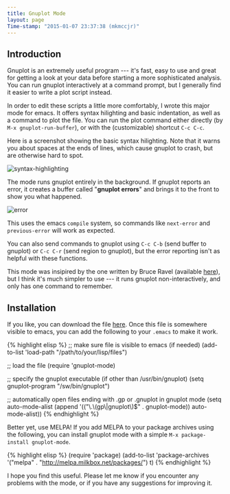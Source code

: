 ```yaml
---
title: Gnuplot Mode
layout: page
Time-stamp: "2015-01-07 23:37:38 (mkmccjr)"
---
```



Introduction
------------

Gnuplot is an extremely useful program --- it\'s fast, easy to use and
great for getting a look at your data before starting a more
sophisticated analysis.  You can run gnuplot interactively at a
command prompt, but I generally find it easier to write a plot script
instead.

In order to edit these scripts a little more comfortably, I wrote this
major mode for emacs.  It offers syntax hilighting and basic
indentation, as well as a command to plot the file.  You can run the
plot command either directly (by `M-x gnuplot-run-buffer`), or with
the (customizable) shortcut `C-c C-c`.

Here is a screenshot showing the basic syntax hilighting.  Note that
it warns you about spaces at the ends of lines, which cause gnuplot to
crash, but are otherwise hard to spot.

![syntax-highlighting]({{site.url}}/images/gnuplot-syntax-hilight.png "syntax-highlighting")

The mode runs gnuplot entirely in the background.  If gnuplot reports
an error, it creates a buffer called "**gnuplot errors**" and brings it
to the front to show you what happened.

![error]({{site.url}}/images/gnuplot-errors.png "error")

This uses the emacs `compile` system, so commands like `next-error`
and `previous-error` will work as expected.

You can also send commands to gnuplot using `C-c C-b` (send buffer to
gnuplot) or `C-c C-r` (send region to gnuplot), but the error
reporting isn\'t as helpful with these functions.

This mode was insipired by the one written by Bruce Ravel (available
[here](http://cars9.uchicago.edu/~ravel/software/gnuplot-mode.html)),
but I think it\'s much simpler to use --- it runs gnuplot
non-interactively, and only has one command to remember.



Installation
------------

If you like, you can download the file
[here](https://github.com/mkmcc/gnuplot-mode).  Once this file is
somewhere visible to emacs, you can add the following to your `.emacs`
to make it work.

{% highlight elisp %}
;; make sure file is visible to emacs (if needed)
(add-to-list 'load-path "/path/to/your/lisp/files")
    
;; load the file
(require 'gnuplot-mode)
    
;; specify the gnuplot executable (if other than /usr/bin/gnuplot)
(setq gnuplot-program "/sw/bin/gnuplot")
    
;; automatically open files ending with .gp or .gnuplot in gnuplot mode
(setq auto-mode-alist 
(append '(("\\.\\(gp\\|gnuplot\\)$" . gnuplot-mode)) auto-mode-alist))
{% endhighlight %}


Better yet, use MELPA!  If you add MELPA to your package archives
using the following, you can install gnuplot mode with a simple `M-x
package-install gnuplot-mode`.

{% highlight elisp %}
(require 'package)
(add-to-list 'package-archives
             '("melpa" . "http://melpa.milkbox.net/packages/") t)
{% endhighlight %}

I hope you find this useful.  Please let me know if you encounter any
problems with the mode, or if you have any suggestions for improving it.

